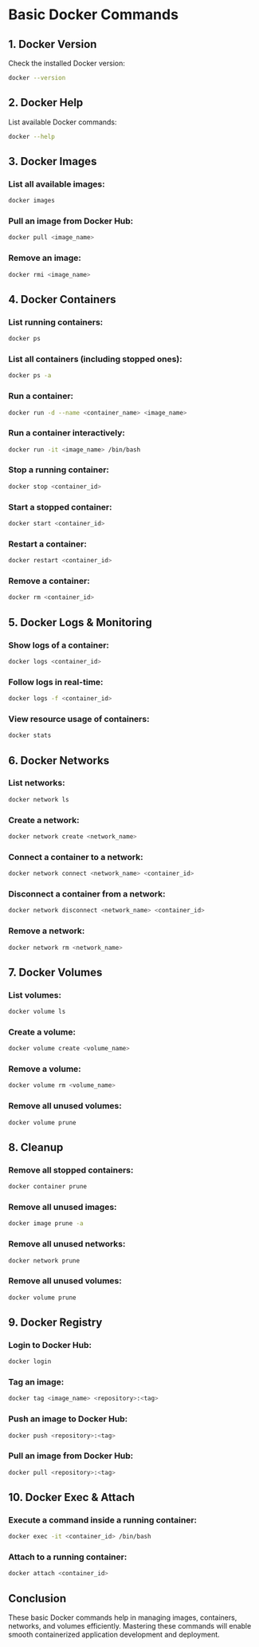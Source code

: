 # Basic Docker Commands

## 1. Docker Version
Check the installed Docker version:
```sh
docker --version
```

## 2. Docker Help
List available Docker commands:
```sh
docker --help
```

## 3. Docker Images
### List all available images:
```sh
docker images
```
### Pull an image from Docker Hub:
```sh
docker pull <image_name>
```
### Remove an image:
```sh
docker rmi <image_name>
```

## 4. Docker Containers
### List running containers:
```sh
docker ps
```
### List all containers (including stopped ones):
```sh
docker ps -a
```
### Run a container:
```sh
docker run -d --name <container_name> <image_name>
```
### Run a container interactively:
```sh
docker run -it <image_name> /bin/bash
```
### Stop a running container:
```sh
docker stop <container_id>
```
### Start a stopped container:
```sh
docker start <container_id>
```
### Restart a container:
```sh
docker restart <container_id>
```
### Remove a container:
```sh
docker rm <container_id>
```

## 5. Docker Logs & Monitoring
### Show logs of a container:
```sh
docker logs <container_id>
```
### Follow logs in real-time:
```sh
docker logs -f <container_id>
```
### View resource usage of containers:
```sh
docker stats
```

## 6. Docker Networks
### List networks:
```sh
docker network ls
```
### Create a network:
```sh
docker network create <network_name>
```
### Connect a container to a network:
```sh
docker network connect <network_name> <container_id>
```
### Disconnect a container from a network:
```sh
docker network disconnect <network_name> <container_id>
```
### Remove a network:
```sh
docker network rm <network_name>
```

## 7. Docker Volumes
### List volumes:
```sh
docker volume ls
```
### Create a volume:
```sh
docker volume create <volume_name>
```
### Remove a volume:
```sh
docker volume rm <volume_name>
```
### Remove all unused volumes:
```sh
docker volume prune
```

## 8. Cleanup
### Remove all stopped containers:
```sh
docker container prune
```
### Remove all unused images:
```sh
docker image prune -a
```
### Remove all unused networks:
```sh
docker network prune
```
### Remove all unused volumes:
```sh
docker volume prune
```

## 9. Docker Registry
### Login to Docker Hub:
```sh
docker login
```
### Tag an image:
```sh
docker tag <image_name> <repository>:<tag>
```
### Push an image to Docker Hub:
```sh
docker push <repository>:<tag>
```
### Pull an image from Docker Hub:
```sh
docker pull <repository>:<tag>
```

## 10. Docker Exec & Attach
### Execute a command inside a running container:
```sh
docker exec -it <container_id> /bin/bash
```
### Attach to a running container:
```sh
docker attach <container_id>
```

## Conclusion
These basic Docker commands help in managing images, containers, networks, and volumes efficiently. Mastering these commands will enable smooth containerized application development and deployment.